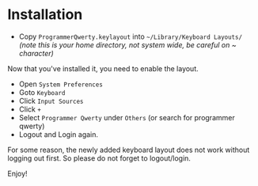 Installation
============
* Copy `ProgrammerQwerty.keylayout` into `~/Library/Keyboard Layouts/` *(note
  this is your home directory, not system wide, be careful on ~ character)*

Now that you've installed it, you need to enable the layout.

* Open `System Preferences`
* Goto `Keyboard`
* Click `Input Sources`
* Click `+`
* Select `Programmer Qwerty` under `Others` (or search for programmer qwerty)
* Logout and Login again.

For some reason, the newly added keyboard layout does not work without logging
out first. So please do not forget to logout/login.

Enjoy!


